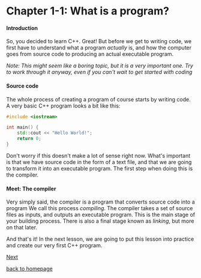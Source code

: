 # Chapter 1-1: What is a program?

####  Introduction

So, you decided to learn C++. Great! But before we get to writing code, we first have to understand what a program *actually* is, and how the computer goes from source code to producing an actual executable program. 

*Note: This might seem like a boring topic, but it is a very important one. Try to work through it anyway, even if you can't wait to get started with coding*

#### Source code

The whole process of creating a program of course starts by writing code. A very basic C++ program looks a bit like this:

```cpp
#include <iostream>

int main() {
    std::cout << "Hello World!";
    return 0;
}
```

Don't worry if this doesn't make a lot of sense right now. What's important is that we have source code in the form of a text file, and that we are going to transform it into an executable program. The first step when doing this is the compiler.

#### Meet: The compiler

Very simply said, the compiler is a program that converts source code into a program We call this process *compiling*. The compiler takes a set of source files as inputs, and outputs an executable program. This is the main stage of your building process. There is also a final stage known as *linking*, but more on that later.

And that's it! In the next lesson, we are going to put this lesson into practice and create our very first C++ program.

[Next](2-your-first-cxx-program.html)

[back to homepage](../../../index.html)

